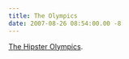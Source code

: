 ```yaml
---
title: The Olympics
date: 2007-08-26 08:54:00.00 -8
---
```

[The Hipster Olympics](http://www.youtube.com/watch?v=kAO4EVMlpwM).
